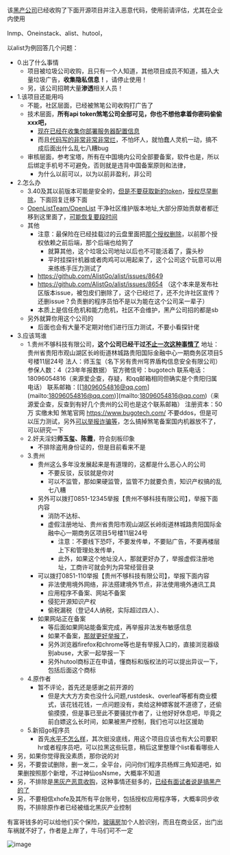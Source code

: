 该[黑产公司](https://v2ex.com/t/1138125)已经收购了下面开源项目并注入恶意代码，使用前请评估，尤其在企业内使用

lnmp、Oneinstack、alist、hutool，

以alist为例回答几个问题：
+ 0.出了什么事情
  + 项目被垃圾公司收购，且只有一个人知道，其他项目成员不知道，插入大量垃圾广告，**收集隐私信息！**，请停止使用！
  + 另，该公司招聘大量**渗透**相关人员！
+ 1.该项目还能用吗
  + 不能，社区层面，已经被煞笔公司收购打广告了
  + 技术层面，**所有api token煞笔公司全部可见，你也不想他拿着你密码偷偷xxx吧，**
    + [现在已经在收集你部署服务器配置信息](https://github.com/AlistGo/alist/issues/8678)
    + 而且[代码写的非常非常非常烂](https://github.com/AlistGo/alist/issues/8678)，不怕坏人，就怕蠢人灵机一动，搞不成后面出什么乱七八糟bug
  + 审核层面，参考宝塔，所有在中国境内公司全部要备案，软件也是，所以后绑定手机号不可避免，否则就是违背中国备案原则和法律，
    + 为什么以前可以，以为以前非盈利，非公司
+ 2.怎么办
  + 3.40及其以前版本可能是安全的，[但是不要获取新的token](https://github.com/AlistGo/alist/issues/8681)，[授权尽早删除](https://github.com/AlistTeam/alist/issues/11)，下面回复迁移下面
  + [OpenListTeam/OpenList](https://github.com/OpenListTeam/OpenList)  干净社区维护版本地址,大部分原始贡献者都迁移到这里面了，[可能恢复要段时间](https://github.com/AlistTeam/alist/issues/3)
  + 其他
    + 注意：最保险在已经挂载过的云盘里面把[那个授权删除](https://github.com/AlistTeam/alist/issues/11)，以前那个授权依赖之前后端，那个后端也给狗了
      + 就算其他，这个垃圾公司地址以后也不可能活着了，露头秒
      + 平时挂探针机器或者肉鸡可以用起来了，这个公司这个玩意可以用来练练手压力测试了
    + https://github.com/AlistGo/alist/issues/8649
    + https://github.com/AlistGo/alist/issues/8654 （这个本来是发布社区版本issue，被包皮们删除了，这个已经烂了，还不允许社区宣传？还删issue？负责删的程序员怕不是以为能在这个公司呆一辈子）
    + 本质上是信任危机和能力危机，社区不会维护，黑产公司招的都是sb
  + 另外就算你用这个公司的
    + 后面也会有大量不定期对他们进行压力测试，不要小看探针佬
+ 3.应该骂谁
  + 1.贵州不够科技有限公司，**这个公司已经干过[不止一次这种事情了](https://github.com/AlistGo/alist/issues/8692)**
    地址：贵州省贵阳市观山湖区长岭街道林城路贵阳国际金融中心一期商务区项目5号楼11层24号
    法人：师玉玺（名下另有贵州穹界盾构信息安全有限公司）
    参保人数：4（23年年报数据）
    官方微信号：bugotech
    联系电话：18096054816（来源爱企查，存疑，和qq邮箱相同但确实是个贵阳归属电话）
    联系邮箱：[[[18096054816@qq.com](mailto:18096054816@qq.com)](mailto:18096054816@qq.com)](mailto:18096054816@qq.com)（来源爱企查，反查到有好几个贵州的公司也是这个联系邮箱）
    注册资本：50万 实缴未知
    煞笔官网  https://www.bugotech.com/    不要ddos，但是可以压力测试，另外[可以举报诈骗等](https://www.12321.cn/warn.php)，怎么搞掉煞笔备案国内机器放不了，可以研究一下
  + 2.奸夫淫妇**师玉玺、陈霞**，符合刻板印象
    + 不排除盗用身份证的，但是目前看来不是
  + 3.贵州
    + 贵州这么多年没发展起来是有道理的，这都是什么恶心人的公司
      + 不要反驳，反驳就是你对
      + 可以不监管，那如果硬监管，监管不力就要负责，知识产权搞的乱七八糟
    + 另外可以拨打0851-12345举报【贵州不够科技有限公司】，举报下面内容
      + 消防不达标、
      + 虚假注册地址、贵州省贵阳市观山湖区长岭街道林城路贵阳国际金融中心一期商务区项目5号楼11层24号
        + 注意：不要线下恐吓，不要发传单，不要贴广告，不要再楼层上下和管理处发传单，
        + 此外，如果这个地址没人，那就更好办了，举报虚假注册地址，工商许可就会列为异常经营目录
    + 可以拨打0851-110举报【贵州不够科技有限公司】，举报下面内容
      + 非法使用境外网络，非法搭建境外节点，非法使用境外通讯工具
      + 应用程序不备案、网站不备案
      + 侵犯开源知识产权
      + 偷税漏税（登记4人纳税，实际超过四人）、
    + 如果网站正在备案
      + 等后面如果网站能备案完成，再举报非法发布敏感信息
      + 如果不备案，[那就更好举报了](https://cyberpolice.mps.gov.cn/#/)，
      + 另外浏览器firefox和chrome等也是有举报入口的，直接浏览器级别abuse，大家一起举报一下
      + 另外hutool商标正在申请，懂商标和版权法的可以提出异议一下，包括后面这个商标
  + 4.原作者
    + 暂不评论，首先还是感谢之前开源的
      + 但是大大方方卖也没什么问题,rustdesk、overleaf等都有商业模式，该花钱花钱，一点问题没有，卖给这种嫖客就不道德了，还偷偷摸摸，但是事已至此不要骚扰作者了，让他好好休息吧，毕竟之前白嫖这么长时间，如果被黑产控制，我们也可以社区援助
  + 5.新招go程序员
    + 首先[水平不怎么样](https://github.com/AlistGo/alist/issues/8678)，其次挺没底线，用这个项目应该也有大公司要职hr或者程序员吧，可以拉黑这些玩意，稍后这里整理个list看看哪些人
+ 另，如果你觉得我没素质，那你说的对
+ 另，不要尝试删除，删一发二，全平台，问问你们程序员杨辉三角知道吧，如果删按照那个新增，不过神仙osNsme，大概率不知道
+ 另，不排除是[黑灰产恶意收购](https://meta.appinn.net/t/topic/72174/15)，这种事情还挺多的，[已经有面试者说是搞黑产的了](https://v2ex.com/t/1138125)
+ 另，不要相信xhofe及其所有平台账号，包括授权应用程序等，大概率同步收购，不排除原作者已经被缅北黑灰产业控制


有富哥钱多的可以给他们买个保险，[玻璃房](https://mp.weixin.qq.com/s/In2kPVIi0sPiOmB8wm6llg)加个人脸识别，而且在商业区，出门出车祸就不好了，作者是上岸了，牛马们可不一定



![image](https://github.com/user-attachments/assets/18c2ce4c-2285-4263-b1f8-c42f12814d36)























